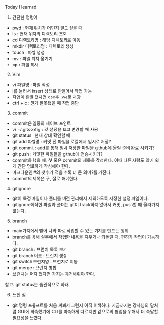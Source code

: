 Today I learned

1. 간단한 명령어

- pwd : 현재 위치가 어딘지 알고 싶을 때
- ls : 현재 위치의 디렉토리 조회
- cd 디렉토리명 : 해당 디렉토리로 이동
- mkdir 디렉토리명 : 디렉토리 생성
- touch : 파일 생성
- mv : 파일 위치 옮기기
- cp : 파일 복사

2. Vim

- vi 파일명 : 파일 작성
- i를 눌러서 insert 상태로 만들어서 작업 가능
- 작업이 완료 됐다면 esc후 :wq로 저장
- ctrl + c : 뭔가 잘못됐을 때 작업 중단

3. commit

- commit은 일종의 세이브 포인트
- vi ~/.gitconfig : 깃 설정을 보고 변경할 때 사용
- git status : 현재 상태 확인할 때
- git add 파일명 : 커밋 전 파일을 로컬에서 임시로 저장?
- git commit : add를 통해 임시 저장한 파일을 github에 올릴 준비 완료 시키기?
- git push : 커밋한 파일들을 github에 전송시키기?
- commit을 했을 때, 첫 줄은 commit의 제목을 작성한다. 이때 다른 사람도 알기 쉽게 간단 명료하게 작성해야 한다.
- 마크다운인 #의 갯수가 적을 수록 더 큰 의미?를 가진다.
- commit의 제목은 구, 절로 해야한다.

4. gitignore

- git이 특정 파일이나 폴더를 버전 관리에서 제외하도록 지정한 설정 파일이다.
- gitignore에적힌 파일과 폴더는 git이 track하지 않아서 커밋, push할 때 올라가지 않는다.

5. branch

- main가지에서 뻗어 나와 따로 작업할 수 있는 가지를 만드는 행위
- branch를 통해 실무에서 작업한 내용을 지우거나 되돌릴 때, 편하게 작업이 가능하다.
- git branch : 브런치 목록 보기
- git branch 이름 : 브런치 생성
- git switch 브런치명 : 브런치로 이동
- git merge : 브런치 병합
- 브런치는 머지 했다면 가지는 제거해줘야 한다.

참고. git status는 습관적으로 하라.

6. 느낀 점
- git 명령 프롬프트를 처음 써봐서 그런지 아직 어색하다. 지금까지는 강사님의 말처럼 GUI에 익숙했기에 CLI를 미숙하게 다르지만 앞으로의 협업을 위해서 더 숙달할 필요성을 느꼈다.
